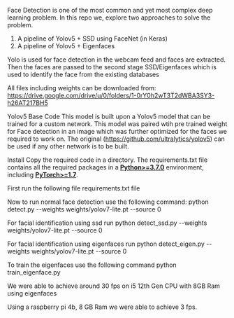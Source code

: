Face Detection is one of the most common and yet most complex deep
learning problem. 
In this repo we, explore two approaches to solve the problem. 
1. A pipeline of Yolov5 + SSD using FaceNet (in Keras)
2. A pipeline of Yolov5 +  Eigenfaces

Yolo is used for face detection in the webcam feed and faces are extracted. 
Then the faces are passed to the second stage SSD/Eigenfaces which is used 
to identify the face from the existing databases

All files including weights can be downloaded from:
https://drive.google.com/drive/u/0/folders/1-0rY0h2wT3T2dWBA3SY3-h26AT217BH5

Yolov5 Base Code
This model is built upon a Yolov5 model that can be trained for a custom
network. This model was paired wtih pre trained weight for Face
detection in an image which was further optimized for the faces we
required to work on. The original (https://github.com/ultralytics/yolov5) can be used if any other
network is to be built.

Install
Copy the required code in a directory. The requirements.txt file
contains all the required packages in a
[**Python\>=3.7.0**](https://www.python.org/) environment, including
[**PyTorch\>=1.7**](https://pytorch.org/get-started/locally/).

First run the following file
requirements.txt file

Now to run normal face detection use the following command:
python detect.py --weights weights/yolov7-lite.pt --source 0

For facial identification using ssd run
python detect_ssd.py --weights weights/yolov7-lite.pt --source 0

For facial identification using eigenfaces run
python detect_eigen.py --weights weights/yolov7-lite.pt --source 0

To train the eigenfaces use the following command
python train_eigenface.py

We were able to achieve around 30 fps on i5 12th Gen CPU with 8GB Ram using eigenfaces

Using a raspberry pi 4b, 8 GB Ram we were able to achieve 3 fps.



